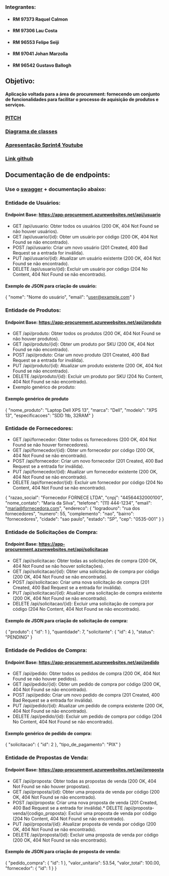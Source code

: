 ### Integrantes:
* #### RM 97373 Raquel Calmon
* #### RM 97306 Lau Costa
* #### RM 96553 Felipe Seiji
* #### RM 97041 Johan Marzolla
* #### RM 96542 Gustavo Ballogh


## Objetivo:

#### Aplicação voltada para a área de procurement: fornecendo um conjunto de funcionalidades para facilitar o processo de aquisição de produtos e serviços.

### [PITCH](https://www.youtube.com/watch?v=BVj8tq1eWTI&feature=youtu.be)
### [Diagrama de classes](procurement.png)
### [Apresentação Sprint4 Youtube]()
### [Link github](https://github.com/r4cs/procurement)

## Documentação de de endpoints:
### Use o [swagger](https://app-procurement.azurewebsites.net/swagger-ui/index.html) + documentação abaixo: 

### Entidade de Usuários:
#### Endpoint Base: https://app-procurement.azurewebsites.net/api/usuario
* GET    /api/usuario:      Obter todos os usuários (200 OK, 404 Not Found se não houver usuários).
* GET    /api/usuario/{id}: Obter um usuário por código (200 OK, 404 Not Found se não encontrado).
* POST   /api/usuario:      Criar um novo usuário (201 Created, 400 Bad Request se a entrada for inválida).
* PUT    /api/usuario/{id}: Atualizar um usuário existente (200 OK, 404 Not Found se não encontrado).
* DELETE /api/usuario/{id}: Excluir um usuário por código (204 No Content, 404 Not Found se não encontrado).
#### Exemplo de JSON para criação de usuário:
{
"nome": "Nome do usuário",
"email": "user@example.com"
}


### Entidade de Produtos:
#### Endpoint Base: https://app-procurement.azurewebsites.net/api/produto
* GET    /api/produto:      Obter todos os produtos (200 OK, 404 Not Found se não houver produtos).
* GET    /api/produto/{id}: Obter um produto por SKU (200 OK, 404 Not Found se não encontrado).
* POST   /api/produto:      Criar um novo produto (201 Created, 400 Bad Request se a entrada for inválida).
* PUT    /api/produto/{id}: Atualizar um produto existente (200 OK, 404 Not Found se não encontrado).
* DELETE /api/produto/{id}: Excluir um produto por SKU (204 No Content, 404 Not Found se não encontrado).
* Exemplo genérico de produto:
#### Exemplo genérico de produto
{
"nome_produto": "Laptop Dell XPS 13",
"marca": "Dell",
"modelo": "XPS 13",
"especificacoes": "SDD 1tb, 32RAM"
}


### Entidade de Fornecedores:
* GET    /api/fornecedor:      Obter todos os fornecedores (200 OK, 404 Not Found se não houver fornecedores).
* GET    /api/fornecedor/{id}: Obter um fornecedor por código (200 OK, 404 Not Found se não encontrado).
* POST   /api/fornecedor:      Criar um novo fornecedor (201 Created, 400 Bad Request se a entrada for inválida).
* PUT    /api/fornecedor/{id}: Atualizar um fornecedor existente (200 OK, 404 Not Found se não encontrado).
* DELETE /api/fornecedor/{id}: Excluir um fornecedor por código (204 No Content, 404 Not Found se não encontrado).

{
"razao_social": "Fornecedor FORNECE LTDA",
"cnpj": "44564432000100",
"nome_contato": "Maria da Silva",
"telefone": "(11) 444-1234",
"email": "maria@fornecedora.com",
"endereco": {
    "logradouro": "rua dos fornecedores",
    "numero": 55,
    "complemento": "nao",
    "bairro": "fornecedores",
    "cidade": "sao paulo",
    "estado": "SP",
    "cep": "0535-001"
    }
}

### Entidade de Solicitações de Compra:
#### Endpoint Base: https://app-procurement.azurewebsites.net/api/solicitacao
* GET    /api/solicitacao:      Obter todas as solicitações de compra (200 OK, 404 Not Found se não houver solicitações).
* GET    /api/solicitacao/{id}: Obter uma solicitação de compra por código (200 OK, 404 Not Found se não encontrado).
* POST   /api/solicitacao:      Criar uma nova solicitação de compra (201 Created, 400 Bad Request se a entrada for inválida).
* PUT    /api/solicitacao/{id}: Atualizar uma solicitação de compra existente (200 OK, 404 Not Found se não encontrado).
* DELETE /api/solicitacao/{id}: Excluir uma solicitação de compra por código (204 No Content, 404 Not Found se não encontrado).
#### Exemplo de JSON para criação de solicitação de compra:
{
"produto": { "id": 1 },
"quantidade": 7,
"solicitante": { "id": 4 },
"status": "PENDING"
}

### Entidade de Pedidos de Compra:
#### Endpoint Base: https://app-procurement.azurewebsites.net/api/pedido
* GET    /api/pedido:      Obter todos os pedidos de compra (200 OK, 404 Not Found se não houver pedidos).
* GET    /api/pedido/{id}: Obter um pedido de compra por código (200 OK, 404 Not Found se não encontrado).
* POST   /api/pedido:      Criar um novo pedido de compra (201 Created, 400 Bad Request se a entrada for inválida).
* PUT    /api/pedido/{id}: Atualizar um pedido de compra existente (200 OK, 404 Not Found se não encontrado).
* DELETE /api/pedido/{id}: Excluir um pedido de compra por código (204 No Content, 404 Not Found se não encontrado).
#### Exemplo genérico de pedido de compra:
{
"solicitacao": { "id": 2 },
"tipo_de_pagamento": "PIX"
}

### Entidade de Propostas de Venda:
#### Endpoint Base: https://app-procurement.azurewebsites.net/api/proposta
* GET    /api/proposta:      Obter todas as propostas de venda (200 OK, 404 Not Found se não houver propostas).
* GET    /api/proposta/{id}: Obter uma proposta de venda por código (200 OK, 404 Not Found se não encontrado).
* POST   /api/proposta:      Criar uma nova proposta de venda (201 Created, 400 Bad Request se a entrada for inválida).* DELETE /api/proposta-venda/{codigo_proposta}: Excluir uma proposta de venda por código (204 No Content, 404 Not Found se não encontrado).
* PUT    /api/proposta/{id}: Atualizar proposta de venda por código (200 OK, 404 Not Found se não encontrado).
* DELETE /api/proposta/{id}: Excluir uma proposta de venda por código (200 OK, 404 Not Found se não encontrado).
#### Exemplo de JSON para criação de proposta de venda:
{
"pedido_compra": { "id": 1 },
"valor_unitario": 53.54,
"valor_total": 100.00,
"fornecedor": { "id": 1 }
}
